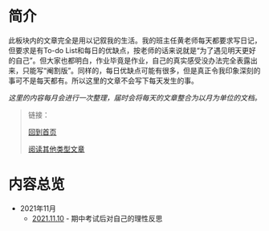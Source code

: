 # 简介

此板块内的文章完全是用以记叙我的生活。我的班主任黄老师每天都要求写日记，但要求是有To-do List和每日的优缺点，按老师的话来说就是“为了遇见明天更好的自己”。但大家也都明白，作业毕竟是作业，自己的真实感受没办法完全表露出来，只能写“阉割版”。同样的，每日优缺点可能有很多，但是真正令我印象深刻的事可不是每天都有。所以这里的文章不会写下每天发生的事。

*这里的内容每月会进行一次整理，届时会将每天的文章整合为以月为单位的文档。*

> 链接：
>
>  [回到首页](../README.md) 
>
>  [阅读其他类型文章](../杂项/杂项.md) 

# 内容总览

- 2021年11月
  - [2021.11.10](2021.11/10.md) - 期中考试后对自己的理性反思
